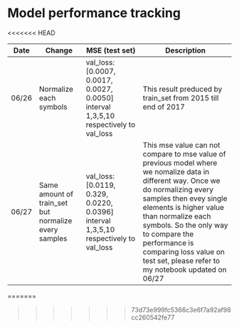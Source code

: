 # Model performance tracking
<<<<<<< HEAD

| Date  | Change                          | MSE (test set) | Description |
|-------|---------------------------------|----------------|-------------|
|06/26|Normalize each symbols|val_loss:[0.0007, 0.0017, 0.0027, 0.0050] interval 1,3,5,10 respectively to val_loss|This result preduced by train_set from 2015 till end of 2017|
|06/27  |Same amount of train_set but normalize every samples|val_loss:[0.0119, 0.329, 0.0220, 0.0396] interval 1,3,5,10 respectively to val_loss|This mse value can not compare to mse value of previous model where we nomalize data in different way. Once we do normalizing every samples then evey single elements is higher value than normalize each symbols. So the only way to compare the performance is comparing loss value on test set, please refer to my notebook updated on 06/27|
=======
>>>>>>> 73d73e999fc5366c3e6f7a92af98cc260542fe77
